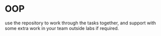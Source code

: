 # OOP
use the repository to work through the tasks together, and support with some extra work in your team outside labs if required. 

